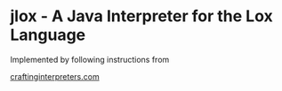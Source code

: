 # jlox - A Java Interpreter for the Lox Language

Implemented by following instructions from

[craftinginterpreters.com](www.craftinginterpreters.com)
